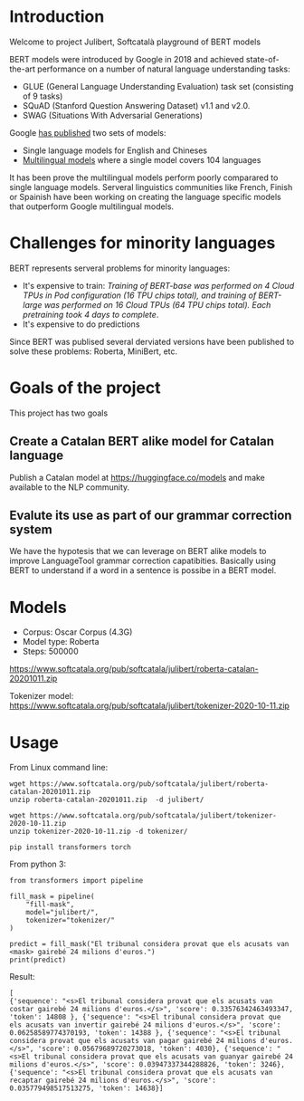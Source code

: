 # Introduction

Welcome to project Julibert, Softcatalà playground of BERT models 

BERT models were introduced by Google in 2018 and achieved state-of-the-art performance on a number of natural language understanding tasks:

* GLUE (General Language Understanding Evaluation) task set (consisting of 9 tasks)
* SQuAD (Stanford Question Answering Dataset) v1.1 and v2.0.
* SWAG (Situations With Adversarial Generations)

Google [has published](https://github.com/google-research/bert) two sets of models:

* Single language models for English and Chineses
* [Multilingual models](https://github.com/google-research/bert/blob/master/multilingual.md) where a single model covers 104 languages

It has been prove the multilingual models perform poorly comparared to single language models. Serveral linguistics communities like French, Finish or Spainish have been working on creating the language specific models that outperform Google multilingual models.

# Challenges for minority languages

BERT represents serveral problems for minority languages:

* It's expensive to train: <em>Training of BERT-base was performed on 4 Cloud TPUs in Pod configuration (16 TPU chips total), and training of BERT-large was performed on 16 Cloud TPUs (64 TPU chips total). Each pretraining took 4 days to complete</em>. 
* It's expensive to do predictions

Since BERT was publised several derviated versions have been published to solve these problems: Roberta, MiniBert, etc.

# Goals of the project

This project has two goals

## Create a Catalan BERT alike model for Catalan language 

Publish a Catalan model at https://huggingface.co/models and make available to the NLP community.

## Evalute its use as part of our grammar correction system

We have the hypotesis that we can leverage on BERT alike models to improve LanguageTool grammar correction capatibities. Basically using BERT to understand if a word in a sentence is possibe in a BERT model.

# Models

* Corpus: Oscar Corpus (4.3G)
* Model type: Roberta
* Steps: 500000

https://www.softcatala.org/pub/softcatala/julibert/roberta-catalan-20201011.zip

Tokenizer model:
https://www.softcatala.org/pub/softcatala/julibert/tokenizer-2020-10-11.zip 

# Usage

From Linux command line:

```
wget https://www.softcatala.org/pub/softcatala/julibert/roberta-catalan-20201011.zip
unzip roberta-catalan-20201011.zip  -d julibert/

wget https://www.softcatala.org/pub/softcatala/julibert/tokenizer-2020-10-11.zip 
unzip tokenizer-2020-10-11.zip -d tokenizer/

pip install transformers torch

```

From python 3:

```
from transformers import pipeline

fill_mask = pipeline(
    "fill-mask",
    model="julibert/",
    tokenizer="tokenizer/"
)

predict = fill_mask("El tribunal considera provat que els acusats van <mask> gairebé 24 milions d'euros.")
print(predict)

```

Result:

```
[
{'sequence': "<s>El tribunal considera provat que els acusats van costar gairebé 24 milions d'euros.</s>", 'score': 0.33576342463493347, 'token': 14808 }, {'sequence': "<s>El tribunal considera provat que els acusats van invertir gairebé 24 milions d'euros.</s>", 'score': 0.06258589774370193, 'token': 14388 }, {'sequence': "<s>El tribunal considera provat que els acusats van pagar gairebé 24 milions d'euros.</s>", 'score': 0.05679689720273018, 'token': 4030}, {'sequence': "<s>El tribunal considera provat que els acusats van guanyar gairebé 24 milions d'euros.</s>", 'score': 0.03947337344288826, 'token': 3246}, {'sequence': "<s>El tribunal considera provat que els acusats van recaptar gairebé 24 milions d'euros.</s>", 'score': 0.035779498517513275, 'token': 14638}]

```




